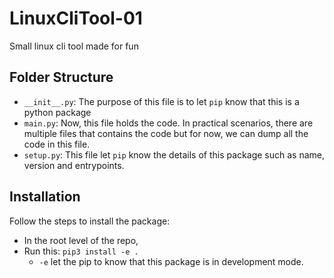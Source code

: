 # LinuxCliTool-01
Small linux cli tool made for fun

## Folder Structure
*   `__init__.py`: The purpose of this file is to let `pip` know that this is a python package
*   `main.py`: Now, this file holds the code. In practical scenarios, there are multiple files that contains the code but for now, we can dump all the code in this file.
*   `setup.py`: This file let `pip` know the details of this package such as name, version and entrypoints.

## Installation
Follow the steps to install the package:
*   In the root level of the repo,
*   Run this: ```pip3 install -e .```
    *   `-e` let the pip to know that this package is in development mode.
